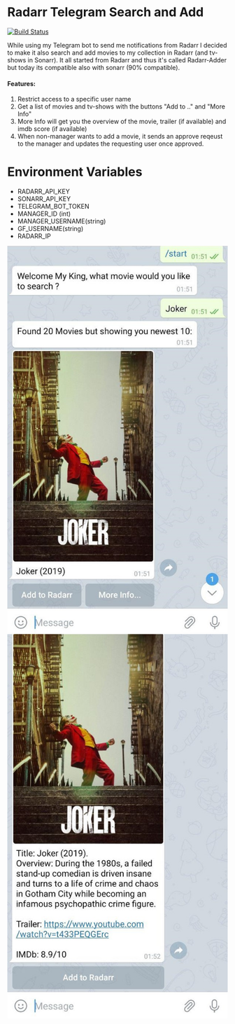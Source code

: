 # Radarr Telegram Search and Add
[![Build Status](https://travis-ci.com/dFurman/radarr-adder.svg?branch=master)](https://travis-ci.com/dFurman/radarr-adder)

While using my Telegram bot to send me notifications from Radarr I decided to make it also search and add movies to my collection in Radarr (and tv-shows in Sonarr).
It all started from Radarr and thus it's called Radarr-Adder but today its compatible also with sonarr (90% compatible).


#### Features:
1. Restrict access to a specific user name
2. Get a list of movies and tv-shows with the buttons "Add to .." and "More Info"
3. More Info will get you the overview of the movie, trailer (if available) and imdb score (if available)
4. When non-manager wants to add a movie, it sends an approve reqeust to the manager and updates the requesting user once approved.

# Environment Variables

- RADARR_API_KEY 
- SONARR_API_KEY
- TELEGRAM_BOT_TOKEN
- MANAGER_ID (int)
- MANAGER_USERNAME(string)
- GF_USERNAME(string)
- RADARR_IP

![Screenshot1](screenshots/1.jpg)
![Screenshot2](screenshots/2.jpg)
